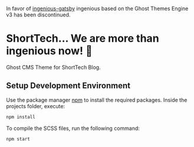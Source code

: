 In favor of [ingenious-gatsby](https://github.com/shorttechde/ingenious-gatsby) ingenious based on the Ghost Themes Engine v3 has been discontinued.

# ShortTech... We are more than ingenious now! :space_invader:

Ghost CMS Theme for ShortTech Blog.

## Setup Development Environment

Use the package manager [npm](https://www.npmjs.com/) to install the required packages.
Inside the projects folder, execute:

```bash
npm install
```

To compile the SCSS files, run the following command:

```bash
npm start
```
